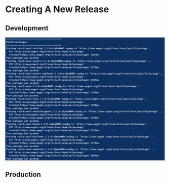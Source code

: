 # Creating A New Release

## Development

![commits to develop are automatically pushed to MyGet](/images/contributing/commits-to-develop-are-automatically-pushed-to-myget.png)

## Production